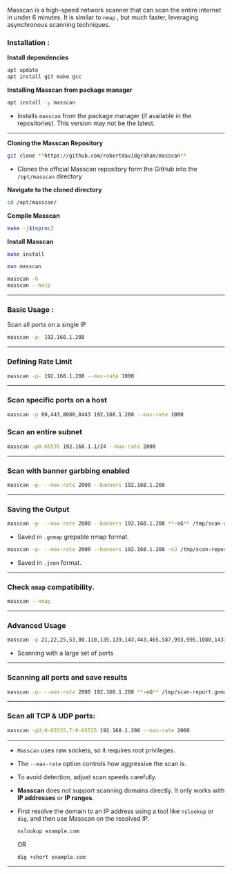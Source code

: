 Masscan is a high-speed network scanner that can scan the entire internet in under 6 minutes. It is similar to `nmap` , but much faster, leveraging asynchronous scanning techniques.

### Installation :

**Install dependencies**

```bash
apt update
apt install git make gcc
```

**Installing Masscan from package manager**

```bash
apt install -y masscan
```

- Installs `masscan` from the package manager (if available in the repositories). This version may not be the latest.

---

**Cloning the Masscan Repository**

```bash
git clone **https://github.com/robertdavidgraham/masscan**
```

- Clones the official Masscan repository form the GitHub into the `/opt/masscan` directory

**Navigate to the cloned directory**

```bash
cd /opt/masscan/
```

**Compile Masscan**

```bash
make -j$(nproc)
```

**Install Masscan**

```bash
make install
```

```bash
man masscan
```

```bash
masscan -h
masscan --help
```

---

### Basic Usage :

Scan all ports on a single IP

```bash
masscan -p- 192.168.1.208
```

---

### Defining Rate Limit

```bash
masscan -p- 192.168.1.208 --max-rate 1000
```

---

### Scan specific ports on a host

```bash
masscan -p 80,443,8080,8443 192.168.1.208 --max-rate 1000
```

### Scan an entire subnet

```bash
masscan -p0-65535 192.168.1.1/24 --max-rate 2000
```

---

### Scan with banner garbbing enabled

```bash
masscan -p- --max-rate 2000 --banners 192.168.1.208
```

---

### Saving the Output

```bash
masscan -p- --max-rate 2000 --banners 192.168.1.208 **-oG** /tmp/scan-report.gnmap
```

- Saved in `.gnmap` grepable nmap format.

```bash
masscan -p- --max-rate 2000 --banners 192.168.1.208 -oJ /tmp/scan-report.json
```

- Saved in `.json` format.

---

### Check `nmap` compatibility.

```bash
masscan --nmap
```

---

### Advanced Usage

```bash
masscan -p 21,22,25,53,80,110,135,139,143,443,465,587,993,995,1080,1433,1521,1723,3306,3389,5900,8080,8443,10000 192.168.1.208 --max-rate 2000
```

- Scanning with a large set of ports

---

### Scanning all ports and save results

```bash
masscan -p- --max-rate 2000 192.168.1.208 **-oG** /tmp/scan-report.gnmap
```

---

### Scan all TCP & UDP ports:

```bash
masscan -pU:0-65535,T:0-65535 192.168.1.208 --max-rate 2000
```

---

- `Masscan` uses raw sockets, so it requires root privileges.
- The `--max-rate` option controls how aggressive the scan is.
- To avoid detection, adjust scan speeds carefully.
- **Masscan** does not support scanning domains directly. It only works with **IP addresses** or **IP ranges**.
- First resolve the domain to an IP address using a tool like `nslookup` or `dig`, and then use Masscan on the resolved IP.
    
    ```bash
    nslookup example.com
    ```
    
    OR
    
    ```bash
    dig +short example.com
    ```
    

---
